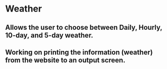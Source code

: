 # Weather
## Allows the user to choose between Daily, Hourly, 10-day, and 5-day weather. 
## Working on printing the information (weather) from the website to an output screen. 
